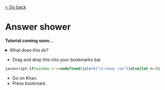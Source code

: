 [< Go back](https://github.com/ilytobias/Khan-Destroyer)
# Answer shower
  
  **Tutorial coming soon...**
  <details>
    <summary>What does this do?</summary>
    
  *It shows the answer to questions..*
  
 ![image](https://github.com/ilytobias/Khan-Destroyer/assets/165577429/0a03776e-bb84-44c3-bc53-410564e0995b)

  </details>

* Drag and drop this into your bookmarks bar
  
```js
javascript:if(window.e!==undefined){alert("already ran")}else{let n=JSON.parse;JSON.parse=function(t){let e=n(t);try{let t=JSON.parse(e.data.assessmentItem.item.itemData);t.question.content=t.question.content+"[[☃ explanation 2]]";console.log(t);t.question.widgets["explanation 2"]={alignment:"default",graded:true,options:{explanation:t.hints[t.hints.length-1].content,hidePrompt:"Hide",showPrompt:"Answer",static:false,widgets:t.hints[t.hints.length-1].widgets},static:false,type:"explanation",version:{major:0,minor:0}};e.data.assessmentItem.item.itemData=JSON.stringify(t)}catch(t){}return e}}window.e=true;document.write(document.getElementsByTagName("html")[0].outerHTML);
```  
* Go on Khan.
* Press bookmark.
